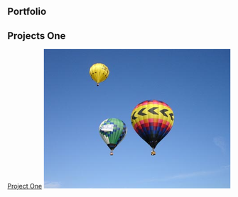 ## Portfolio


## Projects One


[Project One](/sample_pageone)
<img src="images/Sample_abc.jpg?raw=true">
